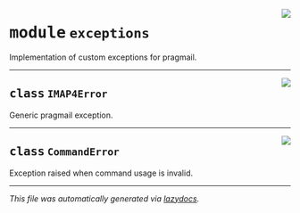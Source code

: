 <!-- markdownlint-disable -->

<a href="https://github.com/hunique/pragmail/tree/main/pragmail/exceptions.py#L0"><img align="right" style="float:right;" src="https://img.shields.io/badge/-source-cccccc?style=flat-square"></a>

# <kbd>module</kbd> `exceptions`
Implementation of custom exceptions for pragmail. 



---

<a href="https://github.com/hunique/pragmail/tree/main/pragmail/exceptions.py#L7"><img align="right" style="float:right;" src="https://img.shields.io/badge/-source-cccccc?style=flat-square"></a>

## <kbd>class</kbd> `IMAP4Error`
Generic pragmail exception. 





---

<a href="https://github.com/hunique/pragmail/tree/main/pragmail/exceptions.py#L11"><img align="right" style="float:right;" src="https://img.shields.io/badge/-source-cccccc?style=flat-square"></a>

## <kbd>class</kbd> `CommandError`
Exception raised when command usage is invalid. 







---

_This file was automatically generated via [lazydocs](https://github.com/ml-tooling/lazydocs)._
